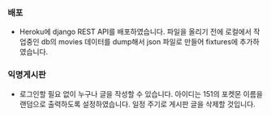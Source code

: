 ### 배포

- Heroku에 django REST API를 배포하였습니다. 파일을 올리기 전에 로컬에서 작업중인 db의 movies 데이터를 dump해서 json 파일로 만들어 fixtures에 추가하였습니다.



### 익명게시판

- 로그인할 필요 없이 누구나 글을 작성할 수 있습니다. 아이디는 151의 포켓몬 이름을 랜덤으로 출력하도록 설정하였습니다. 일정 주기로 게시판 글을 삭제할 것입니다.



